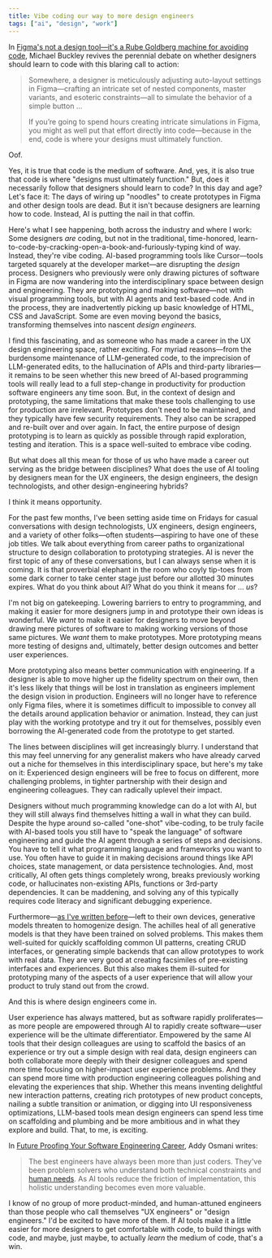 ```yaml
---
title: Vibe coding our way to more design engineers
tags: ["ai", "design", "work"]
---
```


In [Figma's not a design tool—it's a Rube Goldberg machine for avoiding code](https://uxdesign.cc/figmas-not-a-design-tool-it-s-a-rube-goldberg-machine-for-avoiding-code-2a24f11add5d), Michael Buckley revives the perennial debate on whether designers should learn to code with this blaring call to action:

>Somewhere, a designer is meticulously adjusting auto-layout settings in Figma—crafting an intricate set of nested components, master variants, and esoteric constraints—all to simulate the behavior of a simple button ... 
>
>If you’re going to spend hours creating intricate simulations in Figma, you might as well put that effort directly into code—because in the end, code is where your designs must ultimately function.

Oof. 

Yes, it is true that code is the medium of software. And, yes, it is also true that code is where "designs must ultimately function." But, does it necessarily follow that designers should learn to code? In this day and age? Let's face it: The days of wiring up "noodles" to create prototypes in Figma and other design tools are dead. But it isn't because designers are learning how to code. Instead, AI is putting the nail in that coffin.

Here's what I see happening, both across the industry and where I work: Some designers *are* coding, but not in the traditional, time-honored, learn-to-code-by-cracking-open-a-book-and-furiously-typing kind of way. Instead, they're vibe coding. AI-based programming tools like Cursor—tools targeted squarely at the developer market—are disrupting the *design* process. Designers who previously were only drawing pictures of software in Figma are now wandering into the interdisciplinary space between design and engineering. They are prototyping and making software—not with visual programming tools, but with AI agents and text-based code. And in the process, they are inadvertently picking up basic knowledge of HTML, CSS and JavaScript. Some are even moving beyond the basics, transforming themselves into nascent *design engineers.* 

I find this fascinating, and as someone who has made a career in the UX design engineering space, rather exciting. For myriad reasons—from the burdensome maintenance of LLM-generated code, to the imprecision of LLM-generated edits, to the hallucination of APIs and third-party libraries—it remains to be seen whether this new breed of AI-based programming tools will really lead to a full step-change in productivity for production software engineers any time soon. But, in the context of design and prototyping, the same limitations that make these tools challenging to use for production are irrelevant. Prototypes don't need to be maintained, and they typically have few security requirements. They also can be scrapped and re-built over and over again. In fact, the entire purpose of design prototyping is to learn as quickly as possible through rapid exploration, testing and iteration. This is a space well-suited to embrace vibe coding.

But what does all this mean for those of us who have made a career out serving as the bridge between disciplines? What does the use of AI tooling by designers mean for the UX engineers, the design engineers, the design technologists, and other design-engineering hybrids? 

I think it means opportunity.

For the past few months, I've been setting aside time on Fridays for casual conversations with design technologists, UX engineers, design engineers, and a variety of other folks—often students—aspiring to have one of these job titles. We talk about everything from career paths to organizational structure to design collaboration to prototyping strategies. AI is never the first topic of any of these conversations, but I can always sense when it is coming. It is that proverbial elephant in the room who coyly tip-toes from some dark corner to take center stage just before our allotted 30 minutes expires. What do you think about AI? What do you think it means for ... *us*?

I'm not big on gatekeeping. Lowering barriers to entry to programming, and making it easier for more designers jump in and prototype their own ideas is wonderful. We *want* to make it easier for designers to move beyond drawing mere pictures of software to making working versions of those same pictures. We *want* them to make prototypes. More prototyping means more testing of designs and, ultimately, better design outcomes and better user experiences.

More prototyping also means better communication with engineering. If a designer is able to move higher up the fidelity spectrum on their own, then it's less likely that things will be lost in translation as engineers implement the design vision in production. Engineers will no longer have to reference only Figma files, where it is sometimes difficult to impossible to convey all the details around application behavior or animation. Instead, they can just play with the working prototype and try it out for themselves, possibly even borrowing the AI-generated code from the prototype to get started.

The lines between disciplines will get increasingly blurry. I understand that this may feel unnerving for any generalist makers who have already carved out a niche for themselves in this interdisciplinary space, but here's my take on it: Experienced design engineers will be free to focus on different, more challenging problems, in tighter partnership with their design and engineering colleagues. They can radically uplevel their impact.

Designers without much programming knowledge can do a lot with AI, but they will still always find themselves hitting a wall in what they can build. Despite the hype around so-called "one-shot" vibe-coding, to be truly facile with AI-based tools you still have to "speak the language" of software engineering and guide the AI agent through a series of steps and decisions. You have to tell it what programming language and frameworks you want to use. You often have to guide it in making decisions around things like API choices, state management, or data persistence technologies. And, most critically, AI often gets things completely wrong, breaks previously working code, or hallucinates non-existing APIs, functions or 3rd-party dependencies. It can be maddening, and solving any of this typically requires code literacy and significant debugging experience. 

Furthermore—[as I've written before](https://seanvoisen.com/blog/vibe-coding-design-homogenization/)—left to their own devices, generative models threaten to homogenize design. The achilles heal of all generative models is that they have been trained on solved problems. This makes them well-suited for quickly scaffolding common UI patterns, creating CRUD interfaces, or generating simple backends that can allow prototypes to work with real data. They are very good at creating facsimiles of pre-existing interfaces and experiences. But this also makes them ill-suited for prototyping many of the aspects of a user experience that will allow your product to truly stand out from the crowd. 

And this is where design engineers come in.

User experience has always mattered, but as software rapidly proliferates—as more people are empowered through AI to rapidly create software—user experience will be the ultimate differentiator. Empowered by the same AI tools that their design colleagues are using to scaffold the basics of an experience or try out a simple design with real data, design engineers can both collaborate more deeply with their designer colleagues and spend more time focusing on higher-impact user experience problems. And they can spend more time with production engineering colleagues polishing and elevating the experiences that ship. Whether this means inventing delightful new interaction patterns, creating rich prototypes of new product concepts, nailing a subtle transition or animation, or digging into UI responsiveness optimizations, LLM-based tools mean design engineers can spend less time on scaffolding and plumbing and be more ambitious and in what they explore and build. That, to me, is exciting.

In [Future Proofing Your Software Engineering Career](https://addyo.substack.com/p/future-proofing-your-software-engineering), Addy Osmani writes:

>The best engineers have always been more than just coders. They've been problem solvers who understand both technical constraints and [human needs](https://x.com/garrytan/status/1870188351028113416). As AI tools reduce the friction of implementation, this holistic understanding becomes even more valuable.

I know of no group of more product-minded, and human-attuned engineers than those people who call themselves "UX engineers" or "design engineers." I'd be excited to have more of them. If AI tools make it a little easier for more designers to get comfortable with code, to build things with code, and maybe, just maybe, to actually *learn* the medium of code, that's a win. 
